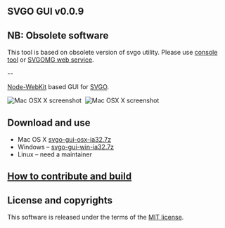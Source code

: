 ## SVGO GUI v0.0.9

## NB: Obsolete software

This tool is based on obsolete version of svgo utility. Please use [console tool](https://github.com/svg/svgo) or [SVGOMG web service](https://jakearchibald.github.io/svgomg/).

--

[Node-WebKit](https://github.com/rogerwang/node-webkit) based GUI for [SVGO](https://github.com/svg/svgo).

![Mac OSX X screenshot](https://raw.github.com/svg/svgo-gui/master/screenshots/1.png)&nbsp;&nbsp;![Mac OSX X screenshot](https://raw.github.com/svg/svgo-gui/master/screenshots/2.png)

## Download and use

* Mac OS X [svgo-gui-osx-ia32.7z](http://goo.gl/0Qu9B)
* Windows – [svgo-gui-win-ia32.7z](http://goo.gl/zuPkL)
* Linux – need a maintainer

## [How to contribute and build](https://github.com/svg/svgo-gui/blob/master/docs/how-to-contribute-and-build/en.md)

## License and copyrights

This software is released under the terms of the [MIT license](https://github.com/svg/svgo-gui/blob/master/LICENSE).
